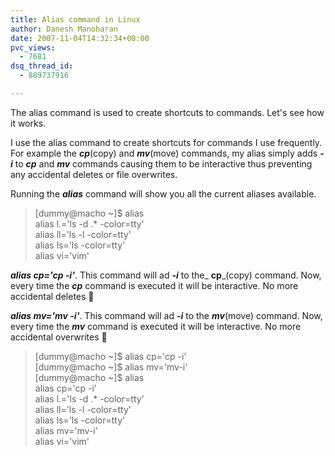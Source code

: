 ```yaml
---
title: Alias command in Linux
author: Danesh Manoharan
date: 2007-11-04T14:32:34+00:00
pvc_views:
  - 7681
dsq_thread_id:
  - 889737916

---
```

The alias command is used to create shortcuts to commands. Let's see how it works.

I use the alias command to create shortcuts for commands I use frequently. For example the _**cp**_(copy) and _**mv**_(move) commands, my alias simply adds _**-i**_ to _**cp**_ and _**mv**_ commands causing them to be interactive thus preventing any accidental deletes or file overwrites.

Running the _**alias**_ command will show you all the current aliases available.

> [dummy@macho ~]$ alias  
> alias l.='ls -d .* -color=tty'  
> alias ll='ls -l -color=tty'  
> alias ls='ls -color=tty'  
> alias vi='vim'

_**alias cp='cp -i'**_. This command will ad _**-i**_ to the_ **cp**_(copy) command. Now, every time the _**cp**_ command is executed it will be interactive. No more accidental deletes 🙂

_**alias mv='mv -i'**_. This command will ad _**-i**_ to the _**mv**_(move) command. Now, every time the _**mv**_ command is executed it will be interactive. No more accidental overwrites 🙂

> [dummy@macho ~]$ alias cp='cp -i'  
> [dummy@macho ~]$ alias mv='mv-i'  
> [dummy@macho ~]$ alias  
> alias cp='cp -i'  
> alias l.='ls -d .* -color=tty'  
> alias ll='ls -l -color=tty'  
> alias ls='ls -color=tty'  
> alias mv='mv-i'  
> alias vi='vim'